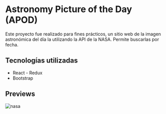# Astronomy Picture of the Day (APOD)

Este proyecto fue realizado para fines prácticos, un sitio web de la imagen astronómica del día la utilizando la API de la NASA. Permite buscarlas por fecha.

## Tecnologías utilizadas 

<ul>
    <li>React - Redux</li>
    <li>Bootstrap</li>
</ul>

## Previews

![nasa](https://user-images.githubusercontent.com/79423391/138493623-2d755c36-3b0f-4cad-9bf0-1af08eee0045.png)
